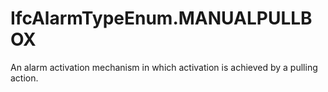 IfcAlarmTypeEnum.MANUALPULLBOX
==============================
An alarm activation mechanism in which activation is achieved by a pulling
action.


